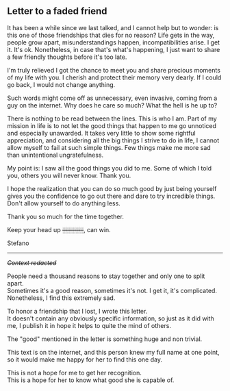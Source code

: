 ## Letter to a faded friend

It has been a while since we last talked, and I cannot help but to wonder: is this one of those friendships that dies for no reason? Life gets in the way, people grow apart, misunderstandings happen, incompatibilities arise. I get it. It's ok.
Nonetheless, in case that's what's happening, I just want to share a few friendly thoughts before it's too late.

I'm truly relieved I got the chance to meet you and share precious moments of my life with you.
I cherish and protect their memory very dearly.
If I could go back, I would not change anything.

Such words might come off as unnecessary, even invasive, coming from a guy on the internet.
Why does he care so much? What the hell is he up to?

There is nothing to be read between the lines. This is who I am.
Part of my mission in life is to not let the good things that happen to me go unnoticed and especially unawarded.
It takes very little to show some rightful appreciation, and considering all the big things I strive to do in life, I cannot allow myself to fail at such simple things.
Few things make me more sad than unintentional ungratefulness.

My point is:
I saw all the good things you did to me.
Some of which I told you, others you will never know.
Thank you.

I hope the realization that you can do so much good by just being yourself gives you the confidence to go out there and dare to try incredible things.
Don't allow yourself to do anything less.

Thank you so much for the time together.

Keep your head up ~~░░░░░~~, can win.

Stefano

---

~~_Context redacted_~~

People need a thousand reasons to stay together and only one to split apart.  
Sometimes it's a good reason, sometimes it's not. I get it, it's complicated.  
Nonetheless, I find this extremely sad.

To honor a friendship that I lost, I wrote this letter.  
It doesn't contain any obviously specific information, so just as it did with me, I publish it in hope it helps to quite the mind of others.

The "good" mentioned in the letter is something huge and non trivial.

This text is on the internet, and this person knew my full name at one point, so it would make me happy for her to find this one day.

This is not a hope for me to get her recognition.  
This is a hope for her to know what good she is capable of.
